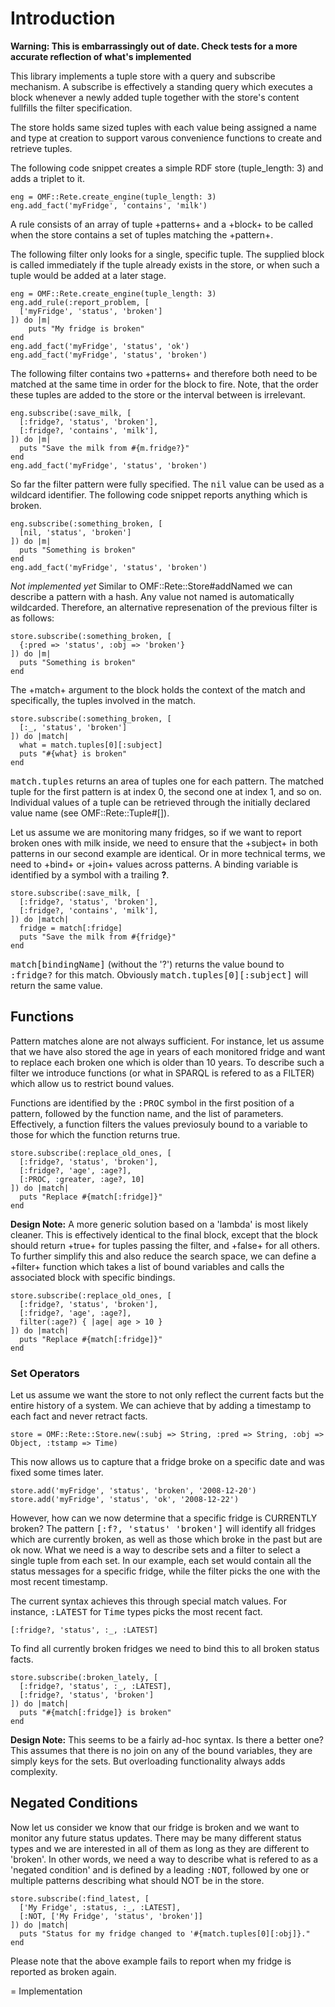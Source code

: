 
# Introduction

__Warning: This is embarrassingly out of date. Check tests for a more accurate 
reflection of what's implemented__

This library implements a tuple store with a query and subscribe mechanism. 
A subscribe is effectively a standing query which executes a block whenever
a newly added tuple together with the store's content fullfills the filter
specification.

The store holds same sized tuples with each value being assigned a name and 
type at creation to support varous convenience functions to create and retrieve
tuples.

The following code snippet creates a simple RDF store (tuple_length: 3) and adds a  triplet
to it.

    eng = OMF::Rete.create_engine(tuple_length: 3)
    eng.add_fact('myFridge', 'contains', 'milk')

A rule consists of an array of tuple +patterns+ and a +block+ to be called when the store
contains a set of tuples matching the +pattern+.

The following filter only looks for a single, specific tuple. The supplied block is called
immediately if the tuple already exists in the store, or when such a tuple would be added at a later
stage.

    eng = OMF::Rete.create_engine(tuple_length: 3)
    eng.add_rule(:report_problem, [
      ['myFridge', 'status', 'broken']
    ]) do |m|
    	puts "My fridge is broken"
    end
    eng.add_fact('myFridge', 'status', 'ok')
    eng.add_fact('myFridge', 'status', 'broken')    
  
The following filter contains two +patterns+ and therefore both need to be matched at the same
time in order for the block to fire. Note, that the order these tuples are added to the store
or the interval between is irrelevant.

    eng.subscribe(:save_milk, [
      [:fridge?, 'status', 'broken'],
      [:fridge?, 'contains', 'milk'],
    ]) do |m|
      puts "Save the milk from #{m.fridge?}"
    end
    eng.add_fact('myFridge', 'status', 'broken')
  
So far the filter pattern were fully specified. The <tt>nil</tt> value can be used as a wildcard identifier.
The following code snippet reports anything which is broken.

    eng.subscribe(:something_broken, [
      [nil, 'status', 'broken']
    ]) do |m|
      puts "Something is broken"
    end
    eng.add_fact('myFridge', 'status', 'broken')

_Not implemented yet_
Similar to OMF::Rete::Store#addNamed we can describe a pattern with a hash. Any value not named is automatically 
wildcarded. Therefore, an alternative represenation of the previous filter is as follows:

    store.subscribe(:something_broken, [
      {:pred => 'status', :obj => 'broken'}
    ]) do |m|
      puts "Something is broken"
    end
  
The +match+ argument to the block holds the context of the match and specifically, the tuples involved 
in the match.

    store.subscribe(:something_broken, [
      [:_, 'status', 'broken']
    ]) do |match|
      what = match.tuples[0][:subject]
      puts "#{what} is broken"
    end
  
<tt>match.tuples</tt> returns an area of tuples one for each pattern. The matched tuple for the first pattern is at index 0,
the second one at index 1, and so on. Individual values of a tuple can be retrieved through the initially declared 
value name (see OMF::Rete::Tuple#[]).

Let us assume we are monitoring many fridges, so if we want to report broken ones with milk inside, we need to ensure
that the +subject+ in both patterns in our second example are identical. Or in more technical terms, we need to +bind+ or +join+
values across patterns. A binding variable is identified by a symbol with a trailing <b>?</b>.

    store.subscribe(:save_milk, [
      [:fridge?, 'status', 'broken'],
      [:fridge?, 'contains', 'milk'],
    ]) do |match|
      fridge = match[:fridge]
      puts "Save the milk from #{fridge}"
    end

<tt>match[bindingName]</tt> (without the '?') returns the value bound to <tt>:fridge?</tt> for this match. 
Obviously <tt>match.tuples[0][:subject]</tt> will return the same value.

## Functions


Pattern matches alone are not always sufficient. For instance, let us assume that we have also stored the age in years
of each monitored fridge and want to replace each broken one which is older than 10 years. To describe such a filter
we introduce functions (or what in SPARQL is refered to as a FILTER) which allow us to restrict bound values.

Functions are identified by the <tt>:PROC</tt> symbol in the first position of a pattern, followed by the function 
name, and the list of parameters. Effectively, a function filters the values previosuly bound to a variable to those
for which the function returns true.

    store.subscribe(:replace_old_ones, [
      [:fridge?, 'status', 'broken'],
      [:fridge?, 'age', :age?],
      [:PROC, :greater, :age?, 10]
    ]) do |match|
      puts "Replace #{match[:fridge]}"
    end

<b>Design Note:</b> A more generic solution based on a 'lambda' is most likely cleaner. This is effectively
identical to the final block, except that the block should return +true+ for tuples passing the filter,
and +false+ for all others. To further simplify this and also reduce the search space, we can define a
+filter+ function which takes a list of bound variables and calls the associated block with specific bindings.

    store.subscribe(:replace_old_ones, [
      [:fridge?, 'status', 'broken'],
      [:fridge?, 'age', :age?],
      filter(:age?) { |age| age > 10 }
    ]) do |match|
      puts "Replace #{match[:fridge]}"
    end
  
### Set Operators

Let us assume we want the store to not only reflect the current facts but the entire history of a system. We
can achieve that by adding a timestamp to each fact and never retract facts.

    store = OMF::Rete::Store.new(:subj => String, :pred => String, :obj => Object, :tstamp => Time)
  
This now allows us to capture that a fridge broke on a specific date and was fixed some times later.

    store.add('myFridge', 'status', 'broken', '2008-12-20')
    store.add('myFridge', 'status', 'ok', '2008-12-22')
  
However, how can we now determine that a specific fridge is CURRENTLY broken? The pattern
<tt>[:f?, 'status' 'broken']</tt> will identify all fridges which are currently broken, as well as those
which broke in the past but are ok now. What we need is a way to describe sets and a filter to select a single tuple 
from each set. In our example, each set would contain all the status messages for a specific fridge, while
the filter picks the one with the most recent timestamp. 

The current syntax achieves this through special match values. For instance, <tt>:LATEST</tt> for <tt>Time</tt>
types picks the most recent fact.
  
    [:fridge?, 'status', :_, :LATEST]
  
To find all currently broken fridges we need to bind this to all broken status facts.

    store.subscribe(:broken_lately, [
      [:fridge?, 'status', :_, :LATEST],
      [:fridge?, 'status', 'broken']
    ]) do |match|
      puts "#{match[:fridge]} is broken"
    end
  
<b>Design Note:</b> This seems to be a fairly ad-hoc syntax. Is there a better one? This assumes that there is no join 
on any of the bound variables, they are simply keys for the sets. But overloading functionality always adds complexity.

## Negated Conditions

Now let us consider we know that our fridge is broken and we want to monitor any future status updates. 
There may be many different status types and we are interested in all of them as long as they are
different to 'broken'. In other words, we need a way to describe what is refered to as a 'negated
condition' and is defined by a leading <tt>:NOT</tt>, followed by one or multiple patterns describing
what should NOT be in the store.

    store.subscribe(:find_latest, [
      ['My Fridge', :status, :_, :LATEST],
      [:NOT, ['My Fridge', 'status', 'broken']]
    ]) do |match|
      puts "Status for my fridge changed to '#{match.tuples[0][:obj]}."
    end
  
Please note that the above example fails to report when my fridge is reported as broken again.

= Implementation







